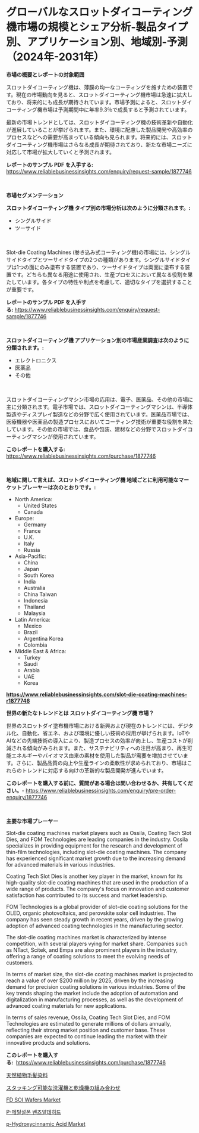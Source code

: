<p><h1>グローバルなスロットダイコーティング機市場の規模とシェア分析-製品タイプ別、アプリケーション別、地域別-予測（2024年-2031年）</h1></p><p><strong>市場の概要とレポートの対象範囲</strong></p>
<p><p>スロットダイコーティング機は、薄膜の均一なコーティングを施すための装置です。現在の市場動向を見ると、スロットダイコーティング機市場は急速に拡大しており、将来的にも成長が期待されています。市場予測によると、スロットダイコーティング機市場は予測期間中に年率9.3％で成長すると予測されています。</p><p>最新の市場トレンドとしては、スロットダイコーティング機の技術革新や自動化が進展していることが挙げられます。また、環境に配慮した製品開発や高効率のプロセスなどへの需要が高まっている傾向も見られます。将来的には、スロットダイコーティング機市場はさらなる成長が期待されており、新たな市場ニーズに対応して市場が拡大していくと予測されます。</p></p>
<p><strong>レポートのサンプル PDF を入手する:</strong> <a href="https://www.reliablebusinessinsights.com/enquiry/request-sample/1877746">https://www.reliablebusinessinsights.com/enquiry/request-sample/1877746</a></p>
<p>&nbsp;</p>
<p><strong>市場セグメンテーション</strong></p>
<p><strong>スロットダイコーティング機 タイプ別の市場分析は次のように分類されます。:</strong></p>
<p><ul><li>シングルサイド</li><li>ツーサイド</li></ul></p>
<p>&nbsp;</p>
<p><p>Slot-die Coating Machines (巻き込み式コーティング機)の市場には、シングルサイドタイプとツーサイドタイプの2つの種類があります。シングルサイドタイプは1つの面にのみ塗布する装置であり、ツーサイドタイプは両面に塗布する装置です。どちらも異なる用途に使用され、生産プロセスにおいて異なる役割を果たしています。各タイプの特性や利点を考慮して、適切なタイプを選択することが重要です。</p></p>
<p><strong>レポートのサンプル PDF を入手する:</strong>&nbsp;<a href="https://www.reliablebusinessinsights.com/enquiry/request-sample/1877746">https://www.reliablebusinessinsights.com/enquiry/request-sample/1877746</a></p>
<p>&nbsp;</p>
<p><strong> スロットダイコーティング機 アプリケーション別の市場産業調査は次のように分類されます。:</strong></p>
<p><ul><li>エレクトロニクス</li><li>医薬品</li><li>その他</li></ul></p>
<p>&nbsp;</p>
<p><p>スロットダイコーティングマシン市場の応用は、電子、医薬品、その他の市場に主に分類されます。電子市場では、スロットダイコーティングマシンは、半導体製造やディスプレイ製造などの分野で広く使用されています。医薬品市場では、医療機器や医薬品の製造プロセスにおいてコーティング技術が重要な役割を果たしています。その他の市場では、食品や包装、建材などの分野でスロットダイコーティングマシンが使用されています。</p></p>
<p><strong>このレポートを購入する:</strong>&nbsp; <a href="https://www.reliablebusinessinsights.com/purchase/1877746">https://www.reliablebusinessinsights.com/purchase/1877746</a></p>
<p>&nbsp;</p>
<p><strong>地域に関して言えば、スロットダイコーティング機 地域ごとに利用可能なマーケットプレーヤーは次のとおりです。:</strong></p>
<p><ul>
    <li>
        North America:
        <ul>
            <li>United States</li>
            <li>Canada</li>
        </ul>
    </li>
    <li>
        Europe:
        <ul>
            <li>Germany</li>
            <li>France</li>
            <li>U.K.</li>
            <li>Italy</li>
            <li>Russia</li>
        </ul>
    </li>
    <li>
        Asia-Pacific:
        <ul>
            <li>China</li>
            <li>Japan</li>
            <li>South Korea</li>
            <li>India</li>
            <li>Australia</li>
            <li>China Taiwan</li>
            <li>Indonesia</li>
            <li>Thailand</li>
            <li>Malaysia</li>
        </ul>
    </li>
    <li>
        Latin America:
        <ul>
            <li>Mexico</li>
            <li>Brazil</li>
            <li>Argentina Korea</li>
            <li>Colombia</li>
        </ul>
    </li>
    <li>
        Middle East & Africa:
        <ul>
            <li>Turkey</li>
            <li>Saudi</li>
            <li>Arabia</li>
            <li>UAE</li>
            <li>Korea</li>
        </ul>
    </li>
    </ul></p>
<p><strong><a href="https://www.reliablebusinessinsights.com/slot-die-coating-machines-r1877746">https://www.reliablebusinessinsights.com/slot-die-coating-machines-r1877746</a></strong>&nbsp;</p>
<p><strong>世界の新たなトレンドとは スロットダイコーティング機 市場？</strong></p>
<p><p>世界のスロットダイ塗布機市場における新興および現在のトレンドには、デジタル化、自動化、省エネ、および環境に優しい技術の採用が挙げられます。IoTやAIなどの先端技術の導入により、製造プロセスの効率が向上し、生産コストが削減される傾向がみられます。また、サステナビリティへの注目が高まり、再生可能エネルギーやバイオマス由来の素材を使用した製品が需要を増加させています。さらに、製品品質の向上や生産ラインの柔軟性が求められており、市場はこれらのトレンドに対応する向けの革新的な製品開発が進んでいます。</p></p>
<p><strong>このレポートを購入する前に、質問がある場合は問い合わせるか、共有してください。</strong>- <a href="https://www.reliablebusinessinsights.com/enquiry/pre-order-enquiry/1877746">https://www.reliablebusinessinsights.com/enquiry/pre-order-enquiry/1877746</a></p>
<p>&nbsp;</p>
<p><strong>主要な市場プレーヤー</strong></p>
<p><p>Slot-die coating machines market players such as Ossila, Coating Tech Slot Dies, and FOM Technologies are leading companies in the industry. Ossila specializes in providing equipment for the research and development of thin-film technologies, including slot-die coating machines. The company has experienced significant market growth due to the increasing demand for advanced materials in various industries.</p><p>Coating Tech Slot Dies is another key player in the market, known for its high-quality slot-die coating machines that are used in the production of a wide range of products. The company's focus on innovation and customer satisfaction has contributed to its success and market leadership.</p><p>FOM Technologies is a global provider of slot-die coating solutions for the OLED, organic photovoltaics, and perovskite solar cell industries. The company has seen steady growth in recent years, driven by the growing adoption of advanced coating technologies in the manufacturing sector.</p><p>The slot-die coating machines market is characterized by intense competition, with several players vying for market share. Companies such as NTact, Scitek, and Empa are also prominent players in the industry, offering a range of coating solutions to meet the evolving needs of customers.</p><p>In terms of market size, the slot-die coating machines market is projected to reach a value of over $200 million by 2025, driven by the increasing demand for precision coating solutions in various industries. Some of the key trends shaping the market include the adoption of automation and digitalization in manufacturing processes, as well as the development of advanced coating materials for new applications.</p><p>In terms of sales revenue, Ossila, Coating Tech Slot Dies, and FOM Technologies are estimated to generate millions of dollars annually, reflecting their strong market position and customer base. These companies are expected to continue leading the market with their innovative products and solutions.</p></p>
<p><strong>このレポートを購入する:</strong>&nbsp;&nbsp;<a href="https://www.reliablebusinessinsights.com/purchase/1877746">https://www.reliablebusinessinsights.com/purchase/1877746</a></p>
<p><p><a href="https://github.com/roulaayoub-saad/Market-Research-Report-List-1/blob/main/8395316111682.md">天然植物毛髪染料</a></p><p><a href="https://github.com/schmahlson/Market-Research-Report-List-2/blob/main/6030738111683.md">スタッキング可能な洗濯機と乾燥機の組み合わせ</a></p><p><a href="https://issuu.com/reportprime-2/docs/fd-soi-wafers-market-size-2030.pptx_8743fda84f477f">FD SOI Wafers Market</a></p><p><a href="https://github.com/Penelolack456456/Market-Research-Report-List-2/blob/main/4576426106960.md">P-메틸설폰 벤즈알데히드</a></p><p><a href="https://github.com/markusgodoy/Market-Research-Report-List-3/blob/main/p-hydroxycinnamic-acid-market.md">p-Hydroxycinnamic Acid Market</a></p></p>